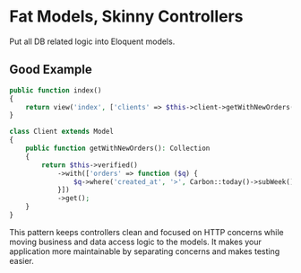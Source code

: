 # Fat Models, Skinny Controllers

Put all DB related logic into Eloquent models.

## Good Example

```php
public function index()
{
    return view('index', ['clients' => $this->client->getWithNewOrders()]);
}

class Client extends Model
{
    public function getWithNewOrders(): Collection
    {
        return $this->verified()
            ->with(['orders' => function ($q) {
                $q->where('created_at', '>', Carbon::today()->subWeek());
            }])
            ->get();
    }
}
```

This pattern keeps controllers clean and focused on HTTP concerns while moving business and data access logic to the models. It makes your application more maintainable by separating concerns and makes testing easier.
